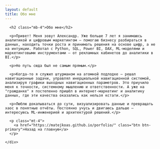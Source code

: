 ```yaml
---
layout: default
title: Обо мне
---
```


<div class="container mt-4">
  <div class="row justify-content-center">
    <div class="col-lg-8">

      <h2 class="mb-4">Обо мне</h2>

      <p>Привет! Меня зовут Александр. Уже больше 7 лет я занимаюсь аналитикой и цифровым маркетингом — помогаю бизнесу разбираться в данных, находить точки роста и принимать решения на основе цифр, а не на интуиции. Работал с Python, SQL, Power BI, DAX, ML-моделями и маркетинговыми инструментами — от рекламных кабинетов до аналитики в BI.</p>

      <p>Но путь сюда был не самым прямым.</p>

      <p>Когда-то я служил штурманом на атомной подлодке — решал навигационные задачи, управлял инерциальной навигационной системой, анализируя графики выходных навигационных параметров. Это приучило меня к точности, системному мышлению и ответственности. А уже на "гражданке" я постепенно пришёл в интернет-маркетинг и аналитику данных, где эти качества оказались как нельзя кстати.</p>

      <p>Люблю докапываться до сути, визуализировать данные и превращать хаос в понятные отчёты. Постоянно учусь и двигаюсь дальше — интересуюсь ML-инженерией и архитектурой решений.</p>

      <p class="mt-4">
        <a href="https://matejkoas.github.io/porfolio/" class="btn btn-primary">Назад на главную</a>
      </p>

    </div>
  </div>
</div>
